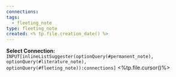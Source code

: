 ```yaml
---
connections: 
tags:
  - fleeting_note
type: fleeting_note
created: <% tp.file.creation_date() %>
---
```

**Select Connection:** `INPUT[inlineListSuggester(optionQuery(#permanent_note), optionQuery(#literature_note), optionQuery(#fleeting_note)):connections]` 
<%tp.file.cursor()%>
